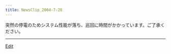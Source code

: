 ```yaml
---
title: NewsClip_2004-7-28
---
```

突然の停電のためシステム性能が落ち、巡回に時間がかかっています。ご了承ください。



----
[Edit](https://github.com/vitroid/vitroid.github.io/edit/master/MD/NewsClip_2004-7-28.md)
